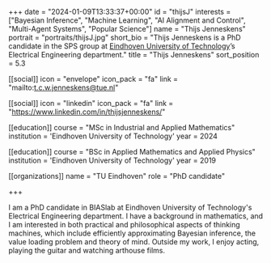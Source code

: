 +++
date = "2024-01-09T13:33:37+00:00"
id = "thijsJ"
interests = ["Bayesian Inference", "Machine Learning", "AI Alignment and Control", "Multi-Agent Systems", "Popular Science"]
name = "Thijs Jenneskens"
portrait = "portraits/thijsJ.jpg"
short_bio = "Thijs Jenneskens is a PhD candidate in the SPS group at [Eindhoven University of Technology](https://www.tue.nl/en/)’s Electrical Engineering department."
title = "Thijs Jenneskens"
sort_position = 5.3

[[social]]
    icon = "envelope"
    icon_pack = "fa"
    link = "mailto:t.c.w.jenneskens@tue.nl"

[[social]]
    icon = "linkedin"
    icon_pack = "fa"
    link = "https://www.linkedin.com/in/thijsjenneskens/"

[[education]]
    course = "MSc in Industrial and Applied Mathematics"
    institution = 'Eindhoven University of Technology'
    year = 2024

[[education]]
    course = "BSc in Applied Mathematics and Applied Physics"
    institution = 'Eindhoven University of Technology'
    year = 2019

[[organizations]]
    name = "TU Eindhoven"
    role = "PhD candidate"

+++

I am a PhD candidate in BIASlab at Eindhoven University of Technology's Electrical Engineering department. I have a background in mathematics, and I am interested in both practical and philosophical aspects of thinking machines, which include efficiently approximating Bayesian inference, the value loading problem and theory of mind. Outside my work, I enjoy acting, playing the guitar and watching arthouse films.
